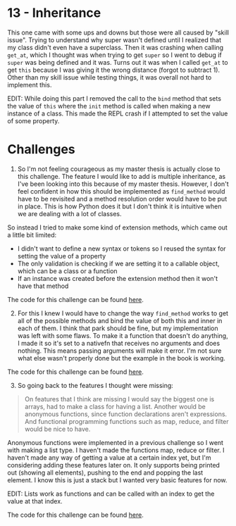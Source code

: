 # 13 - Inheritance

This one came with some ups and downs but those were all caused by "skill issue". Trying to understand why super wasn't defined until I realized that my class didn't even have a superclass. Then it was crashing when calling `get_at`, which I thought was when trying to get `super` so I went to debug if `super` was being defined and it was. Turns out it was when I called `get_at` to get `this` because I was giving it the wrong distance (forgot to subtract 1). Other than my skill issue while testing things, it was overall not hard to implement this.

EDIT: While doing this part I removed the call to the `bind` method that sets the value of `this` where the `init` method is called when making a new instance of a class. This made the REPL crash if I attempted to set the value of some property.

# Challenges

1. So I'm not feeling courageous as my master thesis is actually close to this challenge. The feature I would like to add is multiple inheritance, as I've been looking into this because of my master thesis. However, I don't feel confident in how this should be implemented as `find_method` would have to be revisited and a method resolution order would have to be put in place. This is how Python does it but I don't think it is intuitive when we are dealing with a lot of classes. 

So instead I tried to make some kind of extension methods, which came out a little bit limited:
- I didn't want to define a new syntax or tokens so I reused the syntax for setting the value of a property
- The only validation is checking if we are setting it to a callable object, which can be a class or a function
- If an instance was created before the extension method then it won't have that method

The code for this challenge can be found [here](https://github.com/EdSwordsmith/crafting_interpreters/tree/13_extension).

2. For this I knew I would have to change the way `find_method` works to get all of the possible methods and bind the value of both this and inner in each of them. I think that park should be fine, but my implementation was left with some flaws. To make it a function that doesn't do anything, I made it so it's set to a nativefn that receives no arguments and does nothing. This means passing arguments will make it error. I'm not sure what else wasn't properly done but the example in the book is working.

The code for this challenge can be found [here](https://github.com/EdSwordsmith/crafting_interpreters/tree/13_inner).

3. So going back to the features I thought were missing:
> On features that I think are missing I would say the biggest one is arrays, had to make a class for having a list. Another would be anonymous functions, since function declarations aren't expressions. And functional programming functions such as map, reduce, and filter would be nice to have.

Anonymous functions were implemented in a previous challenge so I went with making a list type. I haven't made the functions map, reduce or filter. I haven't made any way of getting a value at a certain index yet, but I'm considering adding these features later on. It only supports being printed out (showing all elements), pushing to the end and popping the last element. I know this is just a stack but I wanted very basic features for now.

EDIT: Lists work as functions and can be called with an index to get the value at that index.

The code for this challenge can be found [here](https://github.com/EdSwordsmith/crafting_interpreters/tree/13_lists).
